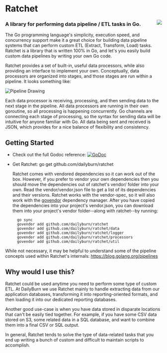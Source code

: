# Ratchet

<img align="right" src="http://assets1.dailyburn.com/random/the-ratchet.png" style="margin-left:20px">

### A library for performing data pipeline / ETL tasks in Go.

The Go programming language's simplicity, execution speed, and concurrency support make it a great choice for building data pipeline systems that can perform custom ETL (Extract, Transform, Load) tasks. Ratchet is a library that is written 100% in Go, and let's you easily build custom data pipelines by writing your own Go code.

Ratchet provides a set of built-in, useful data processors, while also providing
an interface to implement your own. Conceptually, data processors are organized
into stages, and those stages are run within a pipeline. It looks something like:

![Pipeline Drawing](http://assets1.dailyburn.com/random/ratchet-pipeline-concept.png)

Each data processor is receiving, processing, and then sending data to the next stage in the pipeline. All data processors are running in their own goroutine, so all processing is happening concurrently. Go channels are connecting each stage of processing, so the syntax for sending data will be intuitive for anyone familiar with Go. All data being sent and received is JSON, which provides for a nice balance of flexibility and consistency.

## Getting Started

- Check out the full Godoc reference:
 [![GoDoc](https://godoc.org/github.com/dailyburn/ratchet?status.svg)](https://godoc.org/github.com/dailyburn/ratchet)
- Get Ratchet:
      go get github.com/dailyburn/ratchet

  Ratchet comes with vendored dependencies so it can work out of the box. However, if you prefer to vendor your 
  own dependencies then you should move the dependencies out of ratchet's vendor/ folder into your own. Read 
  the vendor/vendor.json file to get a list of its dependencies and their versions. Ratchet works with the
  vendor-spec, so it will also work with the [govendor](https://github.com/kardianos/govendor) dependency 
  manager. After you have copied the dependencies into your project's vendor.json, you can download them into
  your project's vendor folder--along with ratchet--by running:

        go sync
        govendor add github.com/dailyburn/ratchet
        govendor add github.com/dailyburn/ratchet/data
        govendor add github.com/dailyburn/ratchet/logger
        govendor add github.com/dailyburn/ratchet/processors
        govendor add github.com/dailyburn/ratchet/util

While not necessary, it may be helpful to understand
some of the pipeline concepts used within Ratchet's internals: https://blog.golang.org/pipelines

## Why would I use this?

Ratchet could be used anytime you need to perform some type of custom ETL. At DailyBurn we use Ratchet mainly to handle extracting data from our application databases, transforming it into reporting-oriented formats, and then loading it into our dedicated reporting databases.

Another good use-case is when you have data stored in disparate locations that can't be easily tied together. For example, if you have some CSV data stored on S3, some related data in a SQL database, and want to combine them into a final CSV or SQL output.

In general, Ratchet tends to solve the type of data-related tasks that you end up writing a bunch of custom and difficult to maintain scripts to accomplish.
